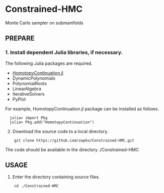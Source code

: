 # Constrained-HMC
Monte Carlo sampler on submanifolds

## PREPARE
### 1. Install dependent Julia libraries, if necessary. 

The following Julia packages are required.

- [HomotopyContinuation.jl](https://www.juliahomotopycontinuation.org/)
- DynamicPolynomials 
- PolynomialRoots 
- LinearAlgebra 
- IterativeSolvers 
- PyPlot

For example, HomotopyContinuation.jl package can be installed as follows.

```
  julia> import Pkg
  julia> Pkg.add("HomotopyContinuation")
```

2. Download the source code to a local directory.

```
	git clone https://github.com/zwpku/Constrained-HMC.git
```

   The code should be available in the directory ./Constrained-HMC


## USAGE

1. Enter the directory containing source files. 

```
  	cd ./Constrained-HMC
```

